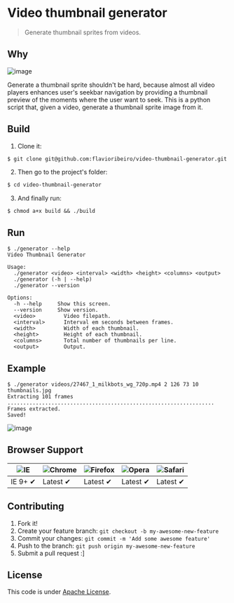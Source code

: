 # Video thumbnail generator
> Generate thumbnail sprites from videos.

## Why

![image](https://cloud.githubusercontent.com/assets/244265/11234416/b1a67230-8d95-11e5-97a4-c2acdcbf72f7.png)

Generate a thumbnail sprite shouldn't be hard, because almost all video players enhances user's seekbar navigation by providing a thumbnail preview of the moments where the user want to seek. This is a python script that, given a video, generate a thumbnail sprite image from it.

## Build

1. Clone it:

```sh
$ git clone git@github.com:flavioribeiro/video-thumbnail-generator.git
```

2. Then go to the project's folder:

```sh
$ cd video-thumbnail-generator
```

3. And finally run:
```shell
$ chmod a+x build && ./build
```

## Run
```shell
$ ./generator --help
Video Thumbnail Generator

Usage:
  ./generator <video> <interval> <width> <height> <columns> <output>
  ./generator (-h | --help)
  ./generator --version

Options:
  -h --help     Show this screen.
  --version     Show version.
  <video>         Video filepath.
  <interval>      Interval em seconds between frames.
  <width>         Width of each thumbnail.
  <height>        Height of each thumbnail.
  <columns>       Total number of thumbnails per line.
  <output>        Output.
```

## Example
```shell
$ ./generator videos/27467_1_milkbots_wg_720p.mp4 2 126 73 10 thumbnails.jpg
Extracting 101 frames
.................................................................. Frames extracted.
Saved!
```

![image](https://cloud.githubusercontent.com/assets/244265/11234316/b42913a6-8d94-11e5-865a-128ea8d801f7.png)


## Browser Support

![IE](https://cloud.githubusercontent.com/assets/398893/3528325/20373e76-078e-11e4-8e3a-1cb86cf506f0.png) | ![Chrome](https://cloud.githubusercontent.com/assets/398893/3528328/23bc7bc4-078e-11e4-8752-ba2809bf5cce.png) | ![Firefox](https://cloud.githubusercontent.com/assets/398893/3528329/26283ab0-078e-11e4-84d4-db2cf1009953.png) | ![Opera](https://cloud.githubusercontent.com/assets/398893/3528330/27ec9fa8-078e-11e4-95cb-709fd11dac16.png) | ![Safari](https://cloud.githubusercontent.com/assets/398893/3528331/29df8618-078e-11e4-8e3e-ed8ac738693f.png)
--- | --- | --- | --- | --- |
IE 9+ ✔ | Latest ✔ | Latest ✔ | Latest ✔ | Latest ✔ |


## Contributing

1. Fork it!
2. Create your feature branch: `git checkout -b my-awesome-new-feature`
3. Commit your changes: `git commit -m 'Add some awesome feature'`
4. Push to the branch: `git push origin my-awesome-new-feature`
5. Submit a pull request :]

## License

This code is under [Apache License](https://github.com/flavioribeiro/video-thumbnail-generator/blob/master/LICENSE).

